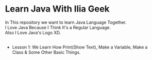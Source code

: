 # Learn Java With Ilia Geek

In This repository we want to learn Java Language Together.<br>
I Love Java Because I Think It's a Regular Language.<br>
Also I Love Java's Logo XD.<br>
<br>
* Lesson 1: We Learn How Print(Show Text), Make a Variable, Make a Class & Some Other Basic Things.
